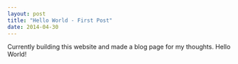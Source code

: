 ```yaml
---
layout: post
title: "Hello World - First Post"
date: 2014-04-30
---
```

Currently building this website and made a blog page for my thoughts. Hello World!
